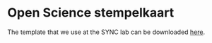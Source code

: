 # Open Science stempelkaart

The template that we use at the SYNC lab can be downloaded [here](img/sync_stempelkaart_202209.xlsm).
